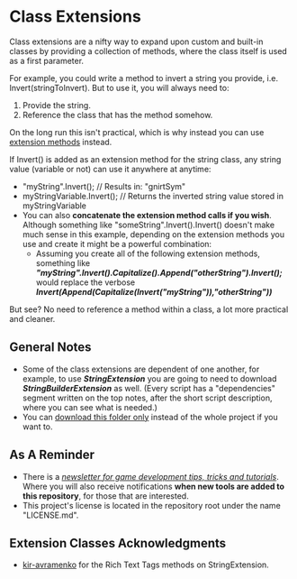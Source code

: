 # Class Extensions
Class extensions are a nifty way to expand upon custom and built-in classes by providing a collection of methods, 
where the class itself is used as a first parameter.

For example, you could write a method to invert a string you provide, i.e. Invert(stringToInvert).
But to use it, you will always need to:
1. Provide the string.
2. Reference the class that has the method somehow.

On the long run this isn't practical, which is why instead you can use [extension methods](https://docs.microsoft.com/en-us/dotnet/csharp/programming-guide/classes-and-structs/extension-methods) instead.

If Invert() is added as an extension method for the string class, any string value (variable or not) can use it anywhere at anytime:
* "myString".Invert(); // Results in: "gnirtSym"
* myStringVariable.Invert(); // Returns the inverted string value stored in myStringVariable
* You can also **concatenate the extension method calls if you wish**. Although something like "someString".Invert().Invert() doesn't make much sense in this example, depending on the extension methods you use and create it might be a powerful combination:
	* Assuming you create all of the following extension methods, something like ***"myString".Invert().Capitalize().Append("otherString").Invert();*** would replace the verbose ***Invert(Append(Capitalize(Invert("myString")),"otherString"))***
	
But see? No need to reference a method within a class, a lot more practical and cleaner.

## General Notes

* Some of the class extensions are dependent of one another, for example, to use ***StringExtension*** you are going to need to download ***StringBuilderExtension*** as well. (Every script has a "dependencies" segment written on the top notes, after the short script description, where you can see what is needed.)
* You can [download this folder only](https://minhaskamal.github.io/DownGit/#/home?url=https://github.com/heisarzola/Unity-Development-Tools/tree/master/Extensions) instead of the whole project if you want to.

## As A Reminder 
 * There is a [*newsletter for game development tips, tricks and tutorials*](https://heisarzola.us16.list-manage.com/subscribe?u=711c0d50be32d6a5eca3ccb18&id=43d6d70f28).
 Where you will also receive notifications **when new tools are added to this repository**, for those that are interested.
* This project's license is located in the repository root under the name "LICENSE.md".

## Extension Classes Acknowledgments

* [kir-avramenko](https://github.com/kir-avramenko/DebugLog-Helper) for the Rich Text Tags methods on StringExtension.
